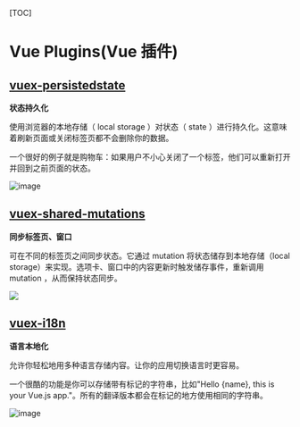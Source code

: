 [TOC]

# Vue Plugins(Vue 插件)

## [vuex-persistedstate](https://github.com/robinvdvleuten/vuex-persistedstate)
**状态持久化**

使用浏览器的本地存储（ local storage ）对状态（ state ）进行持久化。这意味着刷新页面或关闭标签页都不会删除你的数据。

一个很好的例子就是购物车：如果用户不小心关闭了一个标签，他们可以重新打开并回到之前页面的状态。

![image](http://wx1.sinaimg.cn/mw690/9444af88gy1fv5bje7n1rg20b40aa7wi.gif)


## [vuex-shared-mutations](https://github.com/xanf/vuex-shared-mutations)

**同步标签页、窗口**

可在不同的标签页之间同步状态。它通过 mutation 将状态储存到本地存储（local storage）来实现。选项卡、窗口中的内容更新时触发储存事件，重新调用 mutation ，从而保持状态同步。

![](http://wx4.sinaimg.cn/mw690/9444af88gy1fv5bjowcrxg20b40aa4qq.gif)

## [vuex-i18n](https://github.com/dkfbasel/vuex-i18n)
**语言本地化**

允许你轻松地用多种语言存储内容。让你的应用切换语言时更容易。

一个很酷的功能是你可以存储带有标记的字符串，比如"Hello {name}, this is your Vue.js app."。所有的翻译版本都会在标记的地方使用相同的字符串。

![image](http://wx2.sinaimg.cn/mw690/9444af88gy1fv5bjhd7mfg20b40aa1jo.gif)

